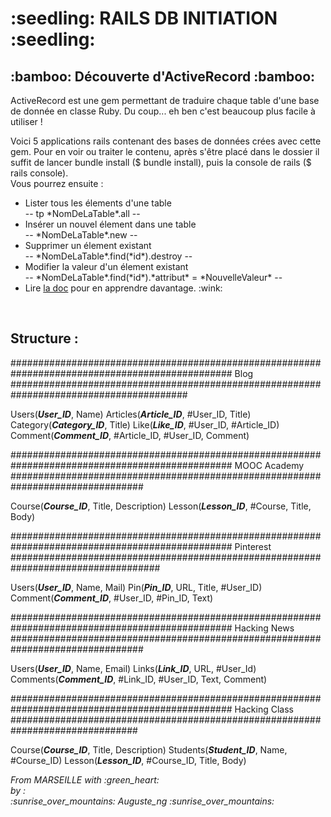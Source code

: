<h1> :seedling: RAILS DB INITIATION :seedling: </h1>
<h2> :bamboo: Découverte d'ActiveRecord :bamboo: </h2>
<p>ActiveRecord est une gem permettant de traduire chaque table d'une base de donnée en classe Ruby. Du coup... eh ben c'est beaucoup plus facile à utiliser !</p>
<p>Voici 5 applications rails contenant des bases de données crées avec cette gem. Pour en voir ou traiter le contenu, après s'être placé dans le dossier il suffit de lancer bundle install ($ bundle install), puis la console de rails ($ rails console).<br />
Vous pourrez ensuite :
<ul><li>Lister tous les élements d'une table<br /> -- tp *NomDeLaTable*.all --</li>
<li>Insérer un nouvel élement dans une table<br /> -- *NomDeLaTable*.new --</li><li>Supprimer un élement existant<br /> -- *NomDeLaTable*.find(*id*).destroy --</li>
<li>Modifier la valeur d'un élement existant<br /> -- *NomDeLaTable*.find(*id*).*attribut* = *NouvelleValeur* --</li>
<li>Lire <a href='https://guides.rubyonrails.org/active_record_querying.html'>la doc</a> pour en apprendre davantage. :wink: </li></ul></p>
<br/>
<h2>Structure : </h2>
<p>
################################################################################################
Blog    ########################################################################################

Users(***User_ID***, Name)
Articles(***Article_ID***, #User_ID, Title)
Category(***Category_ID***, Title)
Like(***Like_ID***, #User_ID, #Article_ID)
Comment(***Comment_ID***, #Article_ID, #User_ID, Comment)


################################################################################################
MOOC Academy    ################################################################################

Course(***Course_ID***, Title, Description)
Lesson(***Lesson_ID***, #Course, Title, Body)


################################################################################################
Pinterest    ###################################################################################

Users(***User_ID***, Name, Mail)
Pin(***Pin_ID***, URL, Title, #User_ID)
Comment(***Comment_ID***, #User_ID, #Pin_ID, Text)


################################################################################################
Hacking News    ################################################################################

Users(***User_ID***, Name, Email)
Links(***Link_ID***, URL, #User_Id)
Comments(***Comment_ID***, #Link_ID, #User_ID, Text, Comment)


################################################################################################
Hacking Class    ###############################################################################

Course(***Course_ID***, Title, Description)
Students(***Student_ID***, Name, #Course_ID)
Lesson(***Lesson_ID***, #Course_ID, Title, Body)
</p>
<p><em>From MARSEILLE with :green_heart: <br />
by :<br />
:sunrise_over_mountains: Auguste_ng :sunrise_over_mountains:</em></p>
